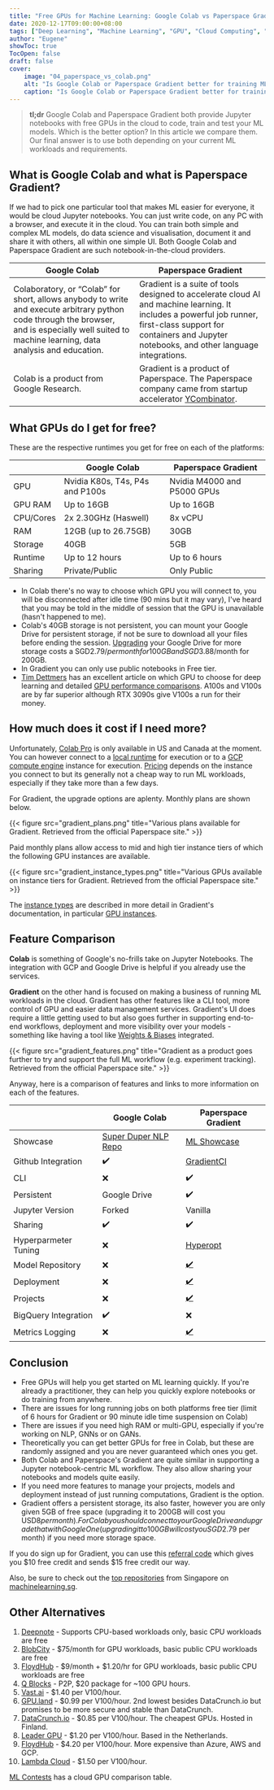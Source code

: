 ```yaml
---
title: "Free GPUs for Machine Learning: Google Colab vs Paperspace Gradient"
date: 2020-12-17T09:00:00+08:00
tags: ["Deep Learning", "Machine Learning", "GPU", "Cloud Computing", "Hardware", "Jupyter Notebook", "Colab"]
author: "Eugene"
showToc: true
TocOpen: false
draft: false
cover:
    image: "04_paperspace_vs_colab.png"
    alt: "Is Google Colab or Paperspace Gradient better for training ML models in the cloud on free GPUs? We say use both."
    caption: "Is Google Colab or Paperspace Gradient better for training ML models in the cloud on free GPUs? We say use both."
---
```


> **tl;dr** Google Colab and Paperspace Gradient both provide Jupyter notebooks with free GPUs in the cloud to code, 
> train and test your ML models. Which is the better option? In this article we compare them. Our final answer is to use 
> both depending on your current ML workloads and requirements.

## What is Google Colab and what is Paperspace Gradient?

If we had to pick one particular tool that makes ML easier for everyone, it would be cloud Jupyter notebooks. 
You can just write code, on any PC with a browser, and execute it in the cloud. 
You can train both simple and complex ML models, do data science and visualisation, 
document it and share it with others, all within one simple UI. Both Google Colab and Paperspace Gradient are such 
notebook-in-the-cloud providers.

|Google Colab  	|Paperspace Gradient  	|
|-	|-	|
|Colaboratory, or “Colab” for short, allows anybody to write and execute arbitrary python code through the browser, and is especially well suited to machine learning, data analysis and education.  	|Gradient is a suite of tools designed to accelerate cloud AI and machine learning. It includes a powerful job runner, first-class support for containers and Jupyter notebooks, and other language integrations.  	|
|Colab is a product from Google Research.   	|Gradient is a product of Paperspace. The Paperspace company came from startup accelerator [YCombinator](https://www.ycombinator.com/).   	|

## What GPUs do I get for free?

These are the respective runtimes you get for free on each of the platforms:

||Google Colab  	|Paperspace Gradient  	|
|-|-	|-	|
|GPU|Nvidia K80s, T4s, P4s and P100s|Nvidia M4000 and P5000 GPUs|
|GPU RAM|Up to 16GB|Up to 16GB|
|CPU/Cores|2x 2.30GHz (Haswell)|8x vCPU|
|RAM|12GB (up to 26.75GB)|30GB|
|Storage|40GB|5GB|
|Runtime|Up to 12 hours|Up to 6 hours|
|Sharing|Private/Public|Only Public|

- In Colab there's no way to choose which GPU you will connect to, you will be disconnected after idle time (90 mins 
but it may vary), I've heard that you may be told in the middle of session that the GPU is unavailable (hasn't happened 
to me).
- Colab's 40GB storage is not persistent, you can mount your Google Drive for persistent storage, if not be sure
to download all your files before ending the session. [Upgrading](https://one.google.com/about/plans) your Google Drive 
for more storage costs a SGD$2.79/per month for 100GB and SGD$3.88/month for 200GB.
- In Gradient you can only use public notebooks in Free tier.
- [Tim Dettmers](https://timdettmers.com/) has an excellent article on which GPU to choose for deep learning and detailed [GPU performance comparisons](https://timdettmers.com/2020/09/07/which-gpu-for-deep-learning/#GPU_Deep_Learning_Performance). A100s and V100s are by far superior although RTX 3090s give V100s a run for their money.

## How much does it cost if I need more?

Unfortunately, [Colab Pro](https://colab.research.google.com/signup) is only available in US and Canada at the moment. 
You can however connect to a [local runtime](https://research.google.com/colaboratory/local-runtimes.html)
for execution or to a [GCP compute engine](https://cloud.google.com/ai-platform/deep-learning-vm/docs) instance for 
execution. [Pricing](https://cloud.google.com/compute/gpus-pricing) depends on the instance you connect to but its generally
not a cheap way to run ML workloads, especially if they take more than a few days.

For Gradient, the upgrade options are aplenty. Monthly plans are shown below.

{{< figure src="gradient_plans.png" title="Various plans available for Gradient. Retrieved from the official Paperspace site." >}}

Paid monthly plans allow access to mid and high tier instance tiers of which the following GPU instances are available.

{{< figure src="gradient_instance_types.png" title="Various GPUs available on instance tiers for Gradient. Retrieved from the official Paperspace site." >}}

The [instance types](https://docs.paperspace.com/gradient/instances/instance-types) are described in more detail in Gradient's
documentation, in particular [GPU instances](https://docs.paperspace.com/gradient/instances/instance-types#gpu-instances). 

## Feature Comparison

**Colab** is something of Google's no-frills take on Jupyter Notebooks. The integration with GCP and Google Drive is helpful
if you already use the services. 

**Gradient** on the other hand is focused on making a business of running ML workloads in 
the cloud. Gradient has other features like a CLI tool, more control of GPU and easier data management services.
Gradient's UI does require a little getting used to but also goes further in supporting end-to-end workflows, deployment
and more visibility over your models - something like having a tool like [Weights & Biases](https://www.wandb.com/) integrated.

{{< figure src="gradient_features.png" title="Gradient as a product goes further to try and support the full ML workflow (e.g. experiment tracking). Retrieved from the official Paperspace site." >}}

Anyway, here is a comparison of features and links to more information on each of the features.

||Google Colab  	|Paperspace Gradient  	|
|-|-	|-	|
|Showcase|[Super Duper NLP Repo](https://notebooks.quantumstat.com/)|[ML Showcase](https://ml-showcase.paperspace.com/)|
|Github Integration|✔️|[GradientCI](https://blog.paperspace.com/gradient-continuous-integration-github/)|
|CLI|❌|✔️|
|Persistent|Google Drive|✔️|
|Jupyter Version|Forked|Vanilla|
|Sharing|✔️|✔️|
|Hyperparmeter Tuning|❌|[Hyperopt](https://docs.paperspace.com/gradient/experiments/hyperparameters)|
|Model Repository|❌|[✔️](https://docs.paperspace.com/gradient/models/about)|
|Deployment|❌|[✔️](https://docs.paperspace.com/gradient/deployments/about)|
|Projects|❌|[✔️](https://docs.paperspace.com/gradient/projects/about)|
|BigQuery Integration|✔️|❌|
|Metrics Logging|❌|[✔️](https://docs.paperspace.com/gradient/experiments/using-experiments/experiment-metrics)|

## Conclusion

* Free GPUs will help you get started on ML learning quickly. If you're already a practitioner, they can help you quickly
explore notebooks or do training from anywhere. 
* There are issues for long running jobs on both platforms free tier (limit of 6 hours for Gradient or 90 minute idle time suspension on Colab)
* There are issues if you need high RAM or multi-GPU, especially if you're working on NLP, GNNs or on GANs.
* Theoretically you can get better GPUs for free in Colab, but these are randomly assigned and you are never guaranteed which ones you get.
* Both Colab and Paperspace's Gradient are quite similar in supporting a Jupyter notebook-centric ML workflow. They also
allow sharing your notebooks and models quite easily.
* If you need more features to manage your projects, models and deployment instead of just running computations, Gradient is the option.
* Gradient offers a persistent storage, its also faster, however you are only given 5GB of free space (upgrading it to 200GB will cost you USD$8 per month). 
For Colab you should connect to your Google Drive and upgrade that with Google One (upgrading it to 100GB will cost you SGD$2.79 per month) 
if you need more storage space.  

If you do sign up for Gradient, you can use this [referral code](https://console.paperspace.com/signup?R=WECSCBH) which 
gives you $10 free credit and sends $15 free credit our way.

Also, be sure to check out the [top repositories](https://machinelearning.sg/repo/) from Singapore on [machinelearning.sg](https://machinelearning.sg/).

## Other Alternatives

1. [Deepnote](https://deepnote.com/) - Supports CPU-based workloads only, basic CPU workloads are free
2. [BlobCity](https://cloud.blobcity.com/#/ps/explore) - $75/month for GPU workloads, basic public CPU workloads are free
3. [FloydHub](https://www.floydhub.com/) - $9/month + $1.20/hr for GPU workloads, basic public CPU workloads are free
4. [Q Blocks](https://www.qblocks.cloud/) - P2P, $20 package for ~100 GPU hours.
5. [Vast.ai](https://vast.ai/console/create/) - $1.40 per V100/hour.
6. [GPU.land](https://gpu.land/) - 	$0.99 per V100/hour. 2nd lowest besides DataCrunch.io but promises to be more secure and stable than DataCrunch.
7. [DataCrunch.io](https://datacrunch.io/) - $0.85 per V100/hour. The cheapest GPUs. Hosted in Finland.
8. [Leader GPU](https://www.leadergpu.com/) - $1.20 per V100/hour. Based in the Netherlands.
9. [FloydHub](https://www.floydhub.com/pricing) - $4.20 per V100/hour. More expensive than Azure, AWS and GCP.
10. [Lambda Cloud](https://lambdalabs.com/service/gpu-cloud) - $1.50 per V100/hour. 

[ML Contests](https://mlcontests.com/cloud-gpu) has a cloud GPU comparison table.
